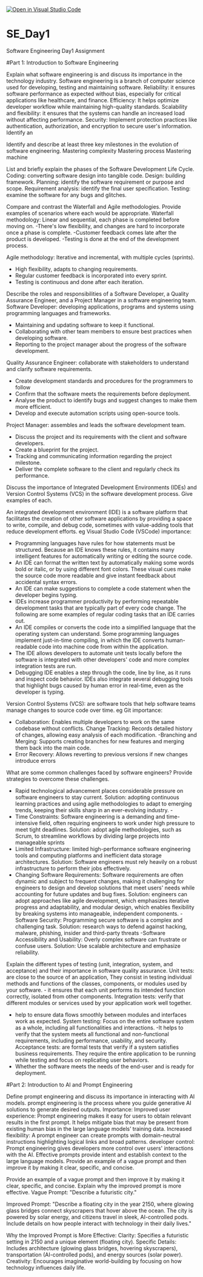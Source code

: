 [![Open in Visual Studio Code](https://classroom.github.com/assets/open-in-vscode-2e0aaae1b6195c2367325f4f02e2d04e9abb55f0b24a779b69b11b9e10269abc.svg)](https://classroom.github.com/online_ide?assignment_repo_id=18380387&assignment_repo_type=AssignmentRepo)
# SE_Day1
Software Engineering Day1 Assignment

#Part 1: Introduction to Software Engineering

Explain what software engineering is and discuss its importance in the technology industry.
Software engineering is a branch of computer science used for developing, testing and maintaining software.
Reliability: it ensures software performance as expected without bias, especially for critical applications like healthcare, and finance.
Efficiency: It helps optimize developer workflow while maintaining high-quality standards.
Scalability and flexibility: it ensures that the systems can handle an increased load without affecting performance.
Security: Implement protection practices like authentication, authorization, and encryption to secure user's information. Identify an

Identify and describe at least three key milestones in the evolution of software engineering.
Mastering complexity
Mastering process
Mastering machine

List and briefly explain the phases of the Software Development Life Cycle.
Coding: converting software design into tangible code.
Design: building framework.
Planning: identify the software requirement or purpose and scope.
Requirement analysis: identify the final user specification.
Testing: examine the software for any bugs and glitches.

Compare and contrast the Waterfall and Agile methodologies. Provide examples of scenarios where each would be appropriate.
Waterfall methodology: Linear and sequential, each phase is completed before moving on.
-There's low flexibility, and changes are hard to incorporate once a phase is complete.
-Customer feedback comes late after the product is developed.
-Testing is done at the end of the development process.

Agile methodology: Iterative and incremental, with multiple cycles (sprints). 
- High flexibility, adapts to changing requirements. 
- Regular customer feedback is incorporated into every sprint. 
- Testing is continuous and done after each iteration.

Describe the roles and responsibilities of a Software Developer, a Quality Assurance Engineer, and a Project Manager in a software engineering team.
Software Developer: developing applications, programs and systems using programming languages and frameworks.
 - Maintaining and updating software to keep it functional. 
 - Collaborating with other team members to ensure best practices when developing software.
 - Reporting to the project manager about the progress of the software development.

Quality Assurance Engineer: collaborate with stakeholders to understand and clarify software requirements.
 - Create development standards and procedures for the programmers to follow
 - Confirm that the software meets the requirements before deployment. 
- Analyse the product to identify bugs and suggest changes to make them more efficient. 
- Develop and execute automation scripts using open-source tools.
  
Project Manager: assembles and leads the software development team.
 - Discuss the project and its requirements with the client and software developers.
 - Create a blueprint for the project.
 - Tracking and communicating information regarding the project milestone.
 - Deliver the complete software to the client and regularly check its performance.

Discuss the importance of Integrated Development Environments (IDEs) and Version Control Systems (VCS) in the software development process. Give examples of each.

An integrated development environment (IDE) is a software platform that facilitates the creation of other software applications by providing a space to write, compile, and debug code, sometimes with value-adding tools that reduce development efforts. eg Visual Studio Code (VSCode)
importance:
- Programming languages have rules for how statements must be structured. Because an IDE knows these rules, it contains many intelligent features for automatically writing or editing the source code.
- An IDE can format the written text by automatically making some words bold or italic, or by using different font colors. These visual cues make the source code more readable and give instant feedback about accidental syntax errors.
- An IDE can make suggestions to complete a code statement when the developer begins typing.
- IDEs increase programmer productivity by performing repeatable development tasks that are typically part of every code change. The following are some examples of regular coding tasks that an IDE carries out.
- An IDE compiles or converts the code into a simplified language that the operating system can understand. Some programming languages implement just-in-time compiling, in which the IDE converts human-readable code into machine code from within the application.
- The IDE allows developers to automate unit tests locally before the software is integrated with other developers' code and more complex integration tests are run.
- Debugging IDE enables a step through the code, line by line, as it runs and inspect code behavior. IDEs also integrate several debugging tools that highlight bugs caused by human error in real-time, even as the developer is typing.

Version Control Systems (VCS): are software tools that help software teams manage changes to source code over time. eg Git
importance:
- Collaboration: Enables multiple developers to work on the same codebase without conflicts.
Change Tracking: Records detailed history of changes, allowing easy analysis of each modification. 
-Branching and Merging: Supports creating branches for new features and merging them back into the main code.
- Error Recovery: Allows reverting to previous versions if new changes introduce errors


What are some common challenges faced by software engineers? Provide strategies to overcome these challenges.
- Rapid technological advancement places considerable pressure on software engineers to stay current.
 Solution: adopting continuous learning practices and using agile methodologies to adapt to emerging trends, keeping their skills sharp in an ever-evolving industry. -
- Time Constraints: Software engineering is a demanding and time-intensive field, often requiring engineers to work under high pressure to meet tight deadlines.
 Solution: adopt agile methodologies, such as Scrum, to streamline workflows by dividing large projects into manageable sprints 
- Limited Infrastructure: limited high-performance software engineering tools and computing platforms and inefficient data storage architectures. 
 Solution: Software engineers must rely heavily on a robust infrastructure to perform their jobs effectively.
- Changing Software Requirements: Software requirements are often dynamic and subject to frequent changes, making it challenging for engineers to design and develop solutions that meet users' needs while accounting for future updates and bug fixes. 
Solution: engineers can adopt approaches like agile development, which emphasizes iterative progress and adaptability, and modular design, which enables flexibility by breaking systems into manageable, independent components.
-Software Security: Programming secure software is a complex and challenging task. 
Solution: research ways to defend against hacking, malware, phishing, insider and third-party threats
-Software Accessibility and Usability: Overly complex software can frustrate or confuse users. 
Solution: Use scalable architecture and emphasize reliability.

Explain the different types of testing (unit, integration, system, and acceptance) and their importance in software quality assurance.
Unit tests: are close to the source of an application, They consist in testing individual methods and functions of the classes, components, or modules used by your software. - it ensures that each unit performs its intended function correctly, isolated from other components.
Integration tests: verify that different modules or services used by your application work well together.
 - help to ensure data flows smoothly between modules and interfaces work as expected.
 System testing: Focus on the entire software system as a whole, including all functionalities and interactions.
 -It helps to verify that the system meets all functional and non-functional requirements, including performance, usability, and security.
Acceptance tests: are formal tests that verify if a system satisfies business requirements. They require the entire application to be running while testing and focus on replicating user behaviors. 
- Whether the software meets the needs of the end-user and is ready for deployment.


#Part 2: Introduction to AI and Prompt Engineering

Define prompt engineering and discuss its importance in interacting with AI models.
prompt engineering  is the process where you guide generative AI solutions to generate desired outputs.
Importance:
Improved user experience: Prompt engineering makes it easy for users to obtain relevant results in the first prompt. It helps mitigate bias that may be present from existing human bias in the large language models’ training data.
Increased flexibility: A prompt engineer can create prompts with domain-neutral instructions highlighting logical links and broad patterns.
developer control: Prompt engineering gives developers more control over users' interactions with the AI. Effective prompts provide intent and establish context to the large language models. Provide an example of a vague prompt and then improve it by making it clear, specific, and concise.

Provide an example of a vague prompt and then improve it by making it clear, specific, and concise. Explain why the improved prompt is more effective.
Vague Prompt:
"Describe a futuristic city."

Improved Prompt:
"Describe a floating city in the year 2150, where glowing glass bridges connect skyscrapers that hover above the ocean. The city is powered by solar energy, and citizens travel in sleek, AI-controlled pods. Include details on how people interact with technology in their daily lives."

Why the Improved Prompt is More Effective:
Clarity: Specifies a futuristic setting in 2150 and a unique element (floating city).
Specific Details: Includes architecture (glowing glass bridges, hovering skyscrapers), transportation (AI-controlled pods), and energy sources (solar power).
Creativity: Encourages imaginative world-building by focusing on how technology influences daily life.
